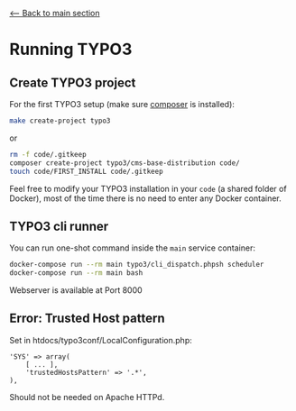 [<-- Back to main section](../README.md)

# Running TYPO3

## Create TYPO3 project

For the first TYPO3 setup (make sure [composer](https://getcomposer.org/) is installed):

```bash
make create-project typo3
```

or

```bash
rm -f code/.gitkeep
composer create-project typo3/cms-base-distribution code/
touch code/FIRST_INSTALL code/.gitkeep
```

Feel free to modify your TYPO3 installation in your `code` (a shared folder of Docker),
most of the time there is no need to enter any Docker container.


## TYPO3 cli runner

You can run one-shot command inside the `main` service container:

```bash
docker-compose run --rm main typo3/cli_dispatch.phpsh scheduler
docker-compose run --rm main bash
```

Webserver is available at Port 8000


## Error: Trusted Host pattern

Set in htdocs/typo3conf/LocalConfiguration.php:

    'SYS' => array(
        [ ... ],
        'trustedHostsPattern' => '.*',
    ),

Should not be needed on Apache HTTPd.
